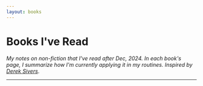 ```yaml
---
layout: books
---
```


# Books I've Read

_My notes on non-fiction that I've read after Dec, 2024. In each book's page, I summarize how I'm currently applying it in my routines. Inspired by [Derek Sivers](https://sive.rs/book)_.

---
